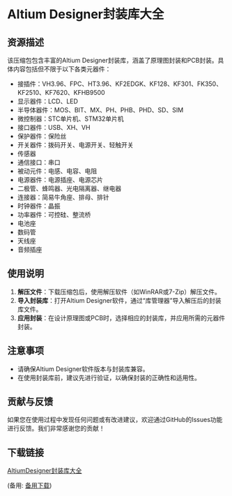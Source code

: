 # Altium Designer封装库大全

## 资源描述

该压缩包包含丰富的Altium Designer封装库，涵盖了原理图封装和PCB封装。具体内容包括但不限于以下各类元器件：

- 接插件：VH3.96、FPC、HT3.96、KF2EDGK、KF128、KF301、FK350、KF2510、KF7620、KFHB9500
- 显示器件：LCD、LED
- 半导体器件：MOS、BIT、MX、PH、PHB、PHD、SD、SIM
- 微控制器：STC单片机、STM32单片机
- 接口器件：USB、XH、VH
- 保护器件：保险丝
- 开关器件：拨码开关、电源开关、轻触开关
- 传感器
- 通信接口：串口
- 被动元件：电感、电容、电阻
- 电源器件：电源插座、电源芯片
- 二极管、蜂鸣器、光电隔离器、继电器
- 连接器：简易牛角座、排母、排针
- 时钟器件：晶振
- 功率器件：可控硅、整流桥
- 电池座
- 数码管
- 天线座
- 音频插座

## 使用说明

1. **解压文件**：下载压缩包后，使用解压软件（如WinRAR或7-Zip）解压文件。
2. **导入封装库**：打开Altium Designer软件，通过“库管理器”导入解压后的封装库文件。
3. **应用封装**：在设计原理图或PCB时，选择相应的封装库，并应用所需的元器件封装。

## 注意事项

- 请确保Altium Designer软件版本与封装库兼容。
- 在使用封装库前，建议先进行验证，以确保封装的正确性和适用性。

## 贡献与反馈

如果您在使用过程中发现任何问题或有改进建议，欢迎通过GitHub的Issues功能进行反馈。我们非常感谢您的贡献！

## 下载链接
[AltiumDesigner封装库大全](https://pan.quark.cn/s/1892ccb9b3fc) 

(备用: [备用下载](https://pan.baidu.com/s/1oOC4pAuvlQDdVEIFqhrOAQ?pwd=1234))
